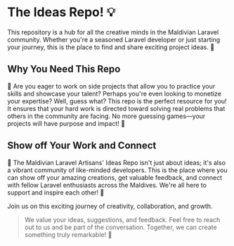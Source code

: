 # The Ideas Repo! 💡
This repository is a hub for all the creative minds in the Maldivian Laravel community. Whether you're a seasoned Laravel developer or just starting your journey, this is the place to find and share exciting project ideas. 🚀

## Why You Need This Repo
🤔 Are you eager to work on side projects that allow you to practice your skills and showcase your talent? Perhaps you're even looking to monetize your expertise? Well, guess what? This repo is the perfect resource for you! It ensures that your hard work is directed toward solving real problems that others in the community are facing. No more guessing games—your projects will have purpose and impact! 💪

## Show off Your Work and Connect
🌟 The Maldivian Laravel Artisans' Ideas Repo isn't just about ideas; it's also a vibrant community of like-minded developers. This is the place where you can show off your amazing creations, get valuable feedback, and connect with fellow Laravel enthusiasts across the Maldives. We're all here to support and inspire each other! 🤝

Join us on this exciting journey of creativity, collaboration, and growth. 

> We value your ideas, suggestions, and feedback. Feel free to reach out to us and be part of the conversation. Together, we can create something truly remarkable! 💌
